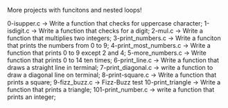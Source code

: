 More projects with funcitons and nested loops!

0-isupper.c -> Write a function that checks for uppercase character;
1-isdigit.c -> Write a function that checks for a digit;
2-mul.c -> Write a function that multiplies two integers;
3-print_numbers.c -> Write a funciton that prints the numbers from 0 to 9;
4-print_most_numbers.c -> Write a function that prints 0 to 9 except 2 and 4;
5-more_numbers.c -> Write function that prints 0 to 14 ten times;
6-print_line.c -> Write a function that draws a straight line in terminal;
7-print_diagonal.c -> write a function to draw a diagonal line on terminal;
8-print-square.c -> Write a function that prints a square;
9-fizz_buzz.c -> Fizz-Buzz test
10-print_triangle -> Write a function that prints a triangle;
101-print_number.c -> write a function that prints an integer;
